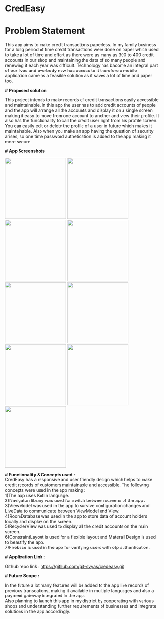 # CredEasy

# Problem Statement

This app aims to make credit transactions paperless.
In my family business for a long period of time credit transactions 
were done on paper which used to take a lot of time and effort 
as there were as many as 300 to 400 credit accounts in our 
shop and maintaining the data of so many people and renewing 
it each year was difficult. Technology has bacome an integral 
part of our lives and everbody now has access to it therefore
a mobile application came as a feasible solution as it saves a 
lot of time and paper too.


**# Proposed solution**

This project intends to make records of credit transactions
easily accessible and maintainable. In this app the user has
to add credit accounts of people and the app will arrange all 
the accounts and display it on a single screen making it 
easy to move from one account to another and view their 
profile. It also has the functionality to call the credit user 
right from his profile screen. You can easily edit or delete the 
profile of a user in future which makes it maintainable. Also 
when you make an app having the question of security arises, 
so one time password authetication is added to the app making 
it more secure.

**# App Screenshots**

<p float="right">
<img src = "https://i.imgur.com/1Vv2y30.jpg" width="200">
<img src = "https://i.imgur.com/HzUOyzv.jpg" width="200">
<img src = "https://i.imgur.com/35NWWRY.jpg" width="200">
<img src = "https://i.imgur.com/0BQ1sZF.jpg" width="200">
<img src = "https://i.imgur.com/RC6SNsn.jpg" width="200">
<img src = "https://i.imgur.com/M8YdzcO.jpg" width="200">
<img src = "https://i.imgur.com/Fwhc9MX.jpg" width="200">
<img src = "https://i.imgur.com/hQSCsI4.jpg" width="200">
<img src = "https://i.imgur.com/HUnLPPX.jpg" width="200">
</p>

**# Functionality & Concepts used :**      
CredEasy has a responsive and user friendly design which 
helps to make credit records of customers maintainable 
and accessible.
The following concepts were used in the app making :        
1)The app uses Kotlin language.     
2)Navigaton library was used for switch between screens of the 
app .  
3)ViewModel was used in the app to survive configuration 
changes and LiveData to communicate between ViewModel and View.  
4)RoomDatabase was used in the app to store data of account holders 
locally and display on the screen.  
5)RecyclerView was used to display all the credit accounts on the
main screen.  
6)ConstraintLayout is used for a flexible layout and 
Materail Design is used to beautify the app.   
7)Firebase is used in the app for verifying users with otp 
authentication.

**# Application Link :**

Github repo link : https://github.com/git-svyas/credeasy.git

**# Future Scope :**

In the future a lot many features will be added to the app
like records of previous transcations, making it available in 
multiple languages and also a payment gateway integrated in the
app.  
Also planning to launch this app in my district by cooperating
with various shops and understanding further requirements of 
businesses and integrate solutions in the app accordingly.
